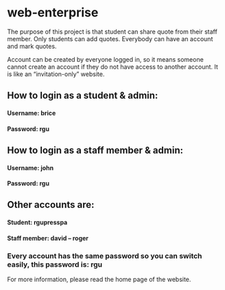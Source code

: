 # web-enterprise

The purpose of this project is that student can share quote from their staff member. Only
students can add quotes. Everybody can have an account and mark quotes.

Account can be created by everyone logged in, so it means someone cannot create an account
if they do not have access to another account. It is like an “invitation-only” website.

## How to login as a student & admin:
#### Username: brice
#### Password: rgu

## How to login as a staff member & admin:
#### Username: john
#### Password: rgu


## Other accounts are:
#### Student: rgupresspa
#### Staff member: david – roger
### Every account has the same password so you can switch easily, this password is: rgu
For more information, please read the home page of the website.
